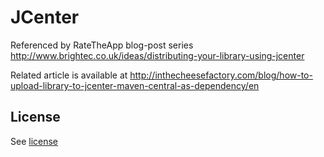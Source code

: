 # JCenter

Referenced by RateTheApp blog-post series http://www.brightec.co.uk/ideas/distributing-your-library-using-jcenter

Related article is available at http://inthecheesefactory.com/blog/how-to-upload-library-to-jcenter-maven-central-as-dependency/en

## License

See [license](LICENSE)